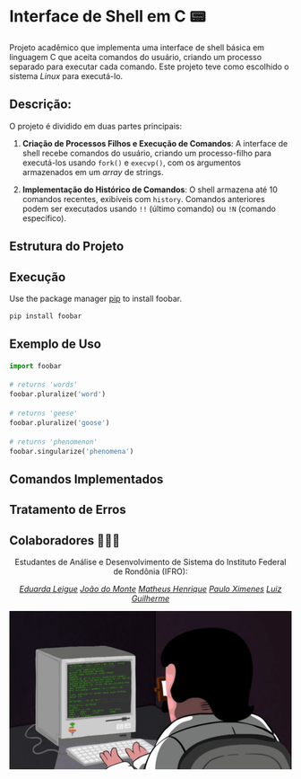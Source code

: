 # Interface de Shell em C 📟

Projeto acadêmico que implementa uma interface de shell básica em linguagem C que aceita comandos do usuário, criando um processo separado para executar cada comando. Este projeto teve como escolhido o sistema *Linux* para executá-lo.

## Descrição:

O projeto é dividido em duas partes principais:

1. **Criação de Processos Filhos e Execução de Comandos**: A interface de shell recebe comandos do usuário, criando um processo-filho para executá-los usando `fork()` e `execvp()`, com os argumentos armazenados em um *array* de strings.

2. **Implementação do Histórico de Comandos**: O shell armazena até 10 comandos recentes, exibíveis com `history`. Comandos anteriores podem ser executados usando `!!` (último comando) ou `!N` (comando específico).

## Estrutura do Projeto

## Execução

Use the package manager [pip](https://pip.pypa.io/en/stable/) to install foobar.

```bash
pip install foobar
```

## Exemplo de Uso

```python
import foobar

# returns 'words'
foobar.pluralize('word')

# returns 'geese'
foobar.pluralize('goose')

# returns 'phenomenon'
foobar.singularize('phenomena')
```

## Comandos Implementados

## Tratamento de Erros

## Colaboradores 👨🏻‍💻

<div align="center" style="display: block;">
  
Estudantes de Análise e Desenvolvimento de Sistema do Instituto Federal de Rondônia (IFRO):

<em>[Eduarda Leigue](https://github.com/leigueed)</em>
<em>[João do Monte](https://github.com/joaomonteandrade)</em>
<em>[Matheus Henrique](https://github.com/Modheus)</em>
<em>[Paulo Ximenes](https://github.com/PauloAlbqrq)</em>
<em>[Luiz Guilherme](https://github.com/usuario-colaborador2)</em>

<img align= "center" src="programing.gif" width="600"/>
</div>
